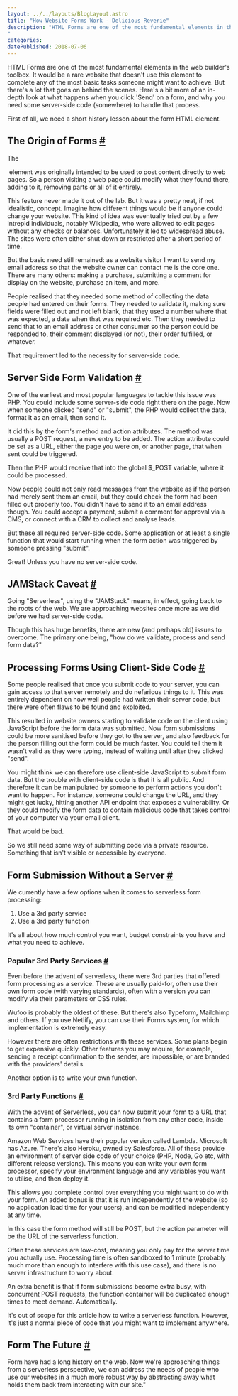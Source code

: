 ```yaml
---
layout: ../../layouts/BlogLayout.astro
title: "How Website Forms Work - Delicious Reverie"
description: "HTML Forms are one of the most fundamental elements in the web builder's toolbox. It would be a rare website that doesn't use this element to complete any of the most basic tasks someone might want to achieve. But there's a lot that goes on behind the scenes. Here's a bit more of an in-depth look at what happens when you click 'Send' on a form, and why you need some server-side code (somewhere) to handle that process.
"
categories:
datePublished: 2018-07-06
---
```

HTML Forms are one of the most fundamental elements in the web builder's toolbox. It would be a rare website that doesn't use this element to complete any of the most basic tasks someone might want to achieve. But there's a lot that goes on behind the scenes. Here's a bit more of an in-depth look at what happens when you click 'Send' on a form, and why you need some server-side code (somewhere) to handle that process.

First of all, we need a short history lesson about the form HTML element.

## The Origin of Forms [#](https://deliciousreverie.co.uk/posts/how-website-forms-work/#the-origin-of-forms)

The <form> element was originally intended to be used to post content directly to web pages. So a person visiting a web page could modify what they found there, adding to it, removing parts or all of it entirely.

This feature never made it out of the lab. But it was a pretty neat, if not idealistic, concept. Imagine how different things would be if anyone could change your website. This kind of idea was eventually tried out by a few intrepid individuals, notably Wikipedia, who were allowed to edit pages without any checks or balances. Unfortunately it led to widespread abuse. The sites were often either shut down or restricted after a short period of time.

But the basic need still remained: as a website visitor I want to send my email address so that the website owner can contact me is the core one. There are many others: making a purchase, submitting a comment for display on the website, purchase an item, and more.

People realised that they needed some method of collecting the data people had entered on their forms. They needed to validate it, making sure fields were filled out and not left blank, that they used a number where that was expected, a date when that was required etc. Then they needed to send that to an email address or other consumer so the person could be responded to, their comment displayed (or not), their order fulfilled, or whatever.

That requirement led to the necessity for server-side code.

## Server Side Form Validation [#](https://deliciousreverie.co.uk/posts/how-website-forms-work/#server-side-form-validation)

One of the earliest and most popular languages to tackle this issue was PHP. You could include some server-side code right there on the page. Now when someone clicked "send" or "submit", the PHP would collect the data, format it as an email, then send it.

It did this by the form's method and action attributes. The method was usually a POST request, a new entry to be added. The action attribute could be set as a URL, either the page you were on, or another page, that when sent could be triggered.

Then the PHP would receive that into the global $\_POST variable, where it could be processed.

Now people could not only read messages from the website as if the person had merely sent them an email, but they could check the form had been filled out properly too. You didn't have to send it to an email address though. You could accept a payment, submit a comment for approval via a CMS, or connect with a CRM to collect and analyse leads.

But these all required server-side code. Some application or at least a single function that would start running when the form action was triggered by someone pressing "submit".

Great! Unless you have no server-side code.

## JAMStack Caveat [#](https://deliciousreverie.co.uk/posts/how-website-forms-work/#jamstack-caveat)

Going "Serverless", using the "JAMStack" means, in effect, going back to the roots of the web. We are approaching websites once more as we did before we had server-side code.

Though this has huge benefits, there are new (and perhaps old) issues to overcome. The primary one being, "how do we validate, process and send form data?"

## Processing Forms Using Client-Side Code [#](https://deliciousreverie.co.uk/posts/how-website-forms-work/#processing-forms-using-client-side-code)

Some people realised that once you submit code to your server, you can gain access to that server remotely and do nefarious things to it. This was entirely dependent on how well people had written their server code, but there were often flaws to be found and exploited.

This resulted in website owners starting to validate code on the client using JavaScript before the form data was submitted. Now form submissions could be more sanitised before they got to the server, and also feedback for the person filling out the form could be much faster. You could tell them it wasn't valid as they were typing, instead of waiting until after they clicked "send".

You might think we can therefore use client-side JavaScript to submit form data. But the trouble with client-side code is that it is all public. And therefore it can be manipulated by someone to perform actions you don't want to happen. For instance, someone could change the URL, and they might get lucky, hitting another API endpoint that exposes a vulnerability. Or they could modify the form data to contain malicious code that takes control of your computer via your email client.

That would be bad.

So we still need some way of submitting code via a private resource. Something that isn't visible or accessible by everyone.

## Form Submission Without a Server [#](https://deliciousreverie.co.uk/posts/how-website-forms-work/#form-submission-without-a-server)

We currently have a few options when it comes to serverless form processing:

1.  Use a 3rd party service
2.  Use a 3rd party function

It's all about how much control you want, budget constraints you have and what you need to achieve.

### Popular 3rd Party Services [#](https://deliciousreverie.co.uk/posts/how-website-forms-work/#popular-3rd-party-services)

Even before the advent of serverless, there were 3rd parties that offered form processing as a service. These are usually paid-for, often use their own form code (with varying standards), often with a version you can modify via their parameters or CSS rules.

Wufoo is probably the oldest of these. But there's also Typeform, Mailchimp and others. If you use Netlify, you can use their Forms system, for which implementation is extremely easy.

However there are often restrictions with these services. Some plans begin to get expensive quickly. Other features you may require, for example, sending a receipt confirmation to the sender, are impossible, or are branded with the providers' details.

Another option is to write your own function.

### 3rd Party Functions [#](https://deliciousreverie.co.uk/posts/how-website-forms-work/#3rd-party-functions)

With the advent of Serverless, you can now submit your form to a URL that contains a form processor running in isolation from any other code, inside its own "container", or virtual server instance.

Amazon Web Services have their popular version called Lambda. Microsoft has Azure. There's also Heroku, owned by Salesforce. All of these provide an environment of server side code of your choice (PHP, Node, Go etc, with different release versions). This means you can write your own form processor, specify your environment language and any variables you want to utilise, and then deploy it.

This allows you complete control over everything you might want to do with your form. An added bonus is that it is run independently of the website (so no application load time for your users), and can be modified independently at any time.

In this case the form method will still be POST, but the action parameter will be the URL of the serverless function.

Often these services are low-cost, meaning you only pay for the server time you actually use. Processing time is often sandboxed to 1 minute (probably much more than enough to interfere with this use case), and there is no server infrastructure to worry about.

An extra benefit is that if form submissions become extra busy, with concurrent POST requests, the function container will be duplicated enough times to meet demand. Automatically.

It's out of scope for this article how to write a serverless function. However, it's just a normal piece of code that you might want to implement anywhere.

## Form The Future [#](https://deliciousreverie.co.uk/posts/how-website-forms-work/#form-the-future)

Form have had a long history on the web. Now we're approaching things from a serverless perspective, we can address the needs of people who use our websites in a much more robust way by abstracting away what holds them back from interacting with our site."